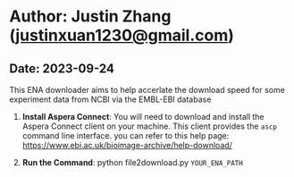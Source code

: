 # Author: Justin Zhang (<justinxuan1230@gmail.com>)

## Date: 2023-09-24

This ENA downloader aims to help accerlate the download speed for some experiment data from NCBI via the EMBL-EBI database

1. **Install Aspera Connect**: You will need to download and install the Aspera Connect client on your machine. This client provides the `ascp` command line interface. you can refer to this help page: <https://www.ebi.ac.uk/bioimage-archive/help-download/>

2. **Run the Command**: python file2download.py `YOUR_ENA_PATH`
